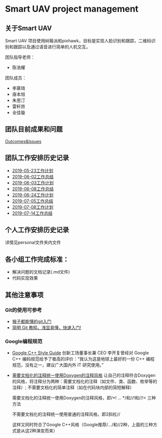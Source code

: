 # Smart UAV project management

## 关于Smart UAV
Smart UAV 项目使用树莓派和pixhawk，目标是实现人脸识别和跟踪，二维码识别和跟踪以及通过语音进行简单的人机交互。

团队指导老师：

- 陈浩耀

团队成员：

- 李慕琦
- 唐本旭
- 朱思汀
- 雷轩昂
- 全佳璇

## 团队目前成果和问题
[Outcomes&Issues](./outcome&issue.md)

## 团队工作安排历史记录
- [2019-05-23工作计划](team/team_0523.md)
- [2019-06-02工作总结](team/team_0602.md)
- [2019-06-03工作计划](team/team_0603.md)
- [2019-06-08工作总结](team/team_0608.md)
- [2019-06-24工作计划](team/team_0624.md)
- [2019-07-05工作总结](team/team_0705.md)
- [2019-07-08工作计划](team/team_0708.md)
- [2019-07-14工作总结](team/team_0714.md)
## 个人工作安排历史记录
详情见personal文件夹内文件

## 各小组工作完成标准：

- 解决问题的文档记录(.md文件)
- 代码实现效果

## 其他注意事项
### Git的使用可参考
- [猴子都能懂的git入门](https://backlog.com/git-tutorial/cn/)
- [简明 Git 教程。浅显易懂，快速入门!](https://github.com/goto456/simple-git)

### Google编程规范
- [Google C++ Style Guide](https://google.github.io/styleguide/cppguide.html) 
  创新工场董事长兼 CEO 李开复曾经对 Google C++ 编码规范给予了极高的评价：“我认为这是地球上最好的一份 C++ 编程规范，没有之一，建议广大国内外 IT 研究使用。”
- [需要文档化的注释统一使用Doxygen的注释风格](http://www.doxygen.nl/)
  让自己的注释符合Doxygen的风格，将注释分为两种：需要文档化的注释（如文件、类、函数、枚举等的注释）; 不需要文档化的简单注释（如在代码块内部的简短解释）
  
  需要文档化的注释统一使用Doxygen的注释风格，即/*! … */和//!和//!< 三种方法
  
  不需要文档化的注释统一使用普通的注释风格，即2斜杠//
  
  这样又同时符合了Google C++风格（Google推荐/*…*/和//2种，上面的三种方式是从这2种演变而来）
